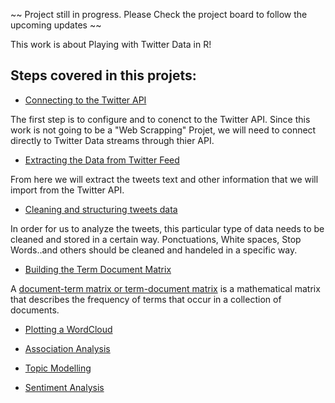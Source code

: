 ~~  Project still in progress. Please Check the project board to follow the upcoming updates  ~~

 This work is about Playing with Twitter Data in R!
## Steps covered in this projets:
- [Connecting to the Twitter API](/Twitter_Auth.r)

The first step is to configure and to conenct to the Twitter API. Since this work is not going to be a "Web Scrapping" Projet, we will need to connect directly to Twitter Data streams through thier API.

- [Extracting the Data from Twitter Feed](../R_Twitter )

From here we will extract the tweets text and other information that we will import from the Twitter API. 

- [Cleaning and structuring tweets data](/CleaningTweets.r)

In order for us to analyze the tweets, this particular type of data needs to be cleaned and stored in a certain way. Ponctuations, White spaces, Stop Words..and others should be cleaned and handeled in a specific way.

- [Building the Term Document Matrix](/termDocumentMatrix.r)

A [document-term matrix or term-document matrix](https://en.wikipedia.org/wiki/Document-term_matrix) is a mathematical matrix that describes the frequency of terms that occur in a collection of documents.

- [Plotting a WordCloud](/WordCloud.r)


- [Association Analysis]()
- [Topic Modelling]()
- [Sentiment Analysis]()
